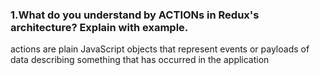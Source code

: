 ### 1.What do you understand by ACTIONs in Redux's architecture? Explain with example.

actions are plain JavaScript objects that represent events or payloads of data describing something that has occurred in the application
